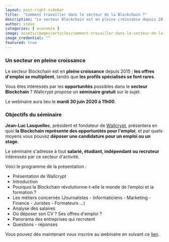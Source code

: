 ```yaml
---
layout: post-right-sidebar
title:  "Comment travailler dans le secteur de la Blockchain ?"
description: "Le secteur Blockchain est en pleine croissance depuis 2015 ; les offres d'emploi se multiplient, tandis que les profils spécialisés Blockchain se raréfient."
author: steve
categories: [ economie ]
image: assets/images/articles/comment-travailler-dans-le-secteur-de-la-blockchain-et-des-cryptomonnaies/1.png
image_credential: ""
featured: true
---
```


### Un secteur en pleine croissance

Le secteur Blockchain est en **pleine croissance** depuis 2015 ; **les offres d'emploi se multiplient**, tandis que **les profils spécialisés se font rares**.

Vous êtes intéressés par les **opportunités** possibles dans le **secteur Blockchain** ? Wallcrypt propose un **séminaire gratuit** sur le sujet. 

Le webinaire aura lieu le **mardi 30 juin 2020 à 11h00**. 

### Objectifs du séminaire

**Jean-Luc Lasquellec**, président et fondateur de [Wallcrypt](http://www.wallcrypt.com/), présentera en quoi **la Blockchain représente des opportunités pour l'emploi**, et par quels moyens vous pouvez **déposer une candidature pour un emploi ou un stage**. 

Le séminaire s'adresse à tout **salarié, étudiant, indépendant ou recruteur** intéressés par ce secteur d'activité.

Voici le programme de la présentation : 

- Présentation de Wallcrypt
- Introduction 
- Pourquoi la Blockchain révolutionne-t-elle le monde de l’emploi et la formation ?
- Les métiers concernés (Journalistes - Informaticiens - Marketing - Finance - Juristes - Formateurs ...)
- Analyse des salaires
- Où déposer son CV ? Ses offres d'emploi ?
- Panorama des entreprises qui recrutent
- Questions - réponses

Vous pouvez dès maintenant vous inscrire au webinaire en suivant ce [lien](https://app.livestorm.co/wallcrypt/les-offres-emploi-dans-la-blockchain-et-la-cryptomonnaie). 
